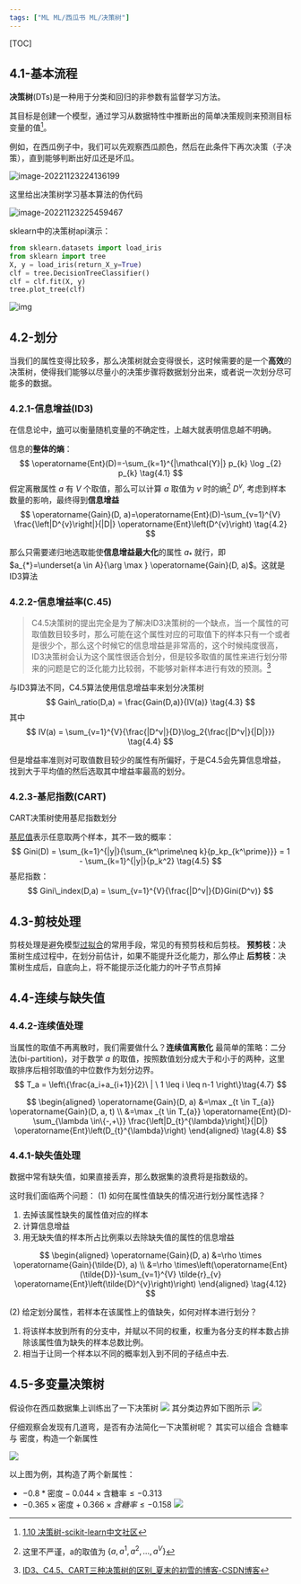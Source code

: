 ```yaml
---
tags: ["ML ML/西瓜书 ML/决策树"]
---
```


[TOC]

## 4.1-基本流程

**决策树**(DTs)是一种用于分类和回归的非参数有监督学习方法。

其目标是创建一个模型，通过学习从数据特性中推断出的简单决策规则来预测目标变量的值[^1]。



例如，在西瓜例子中，我们可以先观察西瓜颜色，然后在此条件下再次决策（子决策），直到能够判断出好瓜还是坏瓜。

![image-20221123224136199](https://pic-1257412153.cos.ap-nanjing.myqcloud.com/images/2022/11/23/image-20221123224136199-cc9fda.png)

这里给出决策树学习基本算法的伪代码

![image-20221123225459467](https://pic-1257412153.cos.ap-nanjing.myqcloud.com/images/2022/11/23/image-20221123225459467-cf1de4.png)

sklearn中的决策树api演示：

```python
from sklearn.datasets import load_iris
from sklearn import tree
X, y = load_iris(return_X_y=True)
clf = tree.DecisionTreeClassifier()
clf = clf.fit(X, y)
tree.plot_tree(clf) 
```

![img](https://pic-1257412153.cos.ap-nanjing.myqcloud.com/images/2022/11/23/0328728142a69194f21c4c9cefe62da8-435ba2.png)

## 4.2-划分

当我们的属性变得比较多，那么决策树就会变得很长，这时候需要的是一个**高效**的决策树，使得我们能够以尽量小的决策步骤将数据划分出来，或者说一次划分尽可能多的数据。

### 4.2.1-信息增益(ID3)

在信息论中，[熵](../../wiki/熵-信息论.md)可以衡量随机变量的不确定性，上越大就表明信息越不明确。

信息的**整体的熵**：
$$
\operatorname{Ent}(D)=-\sum_{k=1}^{|\mathcal{Y}|} p_{k} \log _{2} p_{k}
\tag{4.1}
$$
假定离散属性 $a$ 有 $V$ 个取值，那么可以计算 $a$ 取值为 $v$ 时的熵[^2]  $D^v$, 考虑到样本数量的影响，最终得到**信息增益**
$$
\operatorname{Gain}(D, a)=\operatorname{Ent}(D)-\sum_{v=1}^{V} \frac{\left|D^{v}\right|}{|D|} \operatorname{Ent}\left(D^{v}\right)
\tag{4.2}
$$

那么只需要递归地选取能使**信息增益最大化**的属性 $a_*$ 就行，即$a_{*}=\underset{a \in A}{\arg \max } \operatorname{Gain}(D, a)$。这就是ID3算法


### 4.2.2-信息增益率(C.45)

> C4.5决策树的提出完全是为了解决ID3决策树的一个缺点，当一个属性的可取值数目较多时，那么可能在这个属性对应的可取值下的样本只有一个或者是很少个，那么这个时候它的信息增益是非常高的，这个时候纯度很高，ID3决策树会认为这个属性很适合划分，但是较多取值的属性来进行划分带来的问题是它的泛化能力比较弱，不能够对新样本进行有效的预测。[^3]

与ID3算法不同，C4.5算法使用信息增益率来划分决策树
$$
Gain\_ratio(D,a) = \frac{Gain(D,a)}{IV(a)}
\tag{4.3}
$$
其中
$$
IV(a) = \sum_{v=1}^{V}{\frac{|D^v|}{D}\log_2{\frac{|D^v|}{|D|}}}
\tag{4.4}
$$

但是增益率准则对可取值数目较少的属性有所偏好，于是C4.5会先算信息增益，找到大于平均值的然后选取其中增益率最高的划分。

### 4.2.3-基尼指数(CART)
CART决策树使用基尼指数划分

[基尼值](../../wiki/基尼系数.md)表示任意取两个样本，其不一致的概率：
$$
Gini(D) = \sum_{k=1}^{|y|}{\sum_{k^\prime\neq k}{p_kp_{k^\prime}}} = 1 - \sum_{k=1}^{|y|}{p_k^2}
\tag{4.5}
$$
基尼指数：
$$
Gini\_index(D,a) = \sum_{v=1}^{V}{\frac{|D^v|}{D}Gini(D^v)}
$$



## 4.3-剪枝处理

剪枝处理是避免模型[过拟合](2-模型评估与选择/过拟合.md)的常用手段，常见的有预剪枝和后剪枝。
**预剪枝**：决策树生成过程中，在划分前估计，如果不能提升泛化能力，那么停止
**后剪枝**：决策树生成后，自底向上，将不能提示泛化能力的叶子节点剪掉


## 4.4-连续与缺失值
### 4.4.2-连续值处理
当属性的取值不再离散时，我们需要做什么？**连续值离散化**
最简单的策略：二分法(bi-partition)，对于数学 $a$ 的取值，按照数值划分成大于和小于的两种，这里取排序后相邻取值的中位数作为划分边界。
$$
T_a = \left\{\frac{a_i+a_{i+1}}{2}\  | \ 1 \leq i \leq n-1 \right\}\tag{4.7}
$$

$$
\begin{aligned}
\operatorname{Gain}(D, a) &=\max _{t \in T_{a}} \operatorname{Gain}(D, a, t) \\
&=\max _{t \in T_{a}} \operatorname{Ent}(D)-\sum_{\lambda \in\{-,+\}} \frac{\left|D_{t}^{\lambda}\right|}{|D|} \operatorname{Ent}\left(D_{t}^{\lambda}\right)
\end{aligned}
\tag{4.8}
$$




### 4.4.1-缺失值处理
数据中常有缺失值，如果直接丢弃，那么数据集的浪费将是指数级的。

这时我们面临两个问题：
(1) 如何在属性值缺失的情况进行划分属性选择？
1. 去掉该属性缺失的属性值对应的样本
2. 计算信息增益
3. 用无缺失值的样本所占比例乘以去除缺失值的属性的信息增益

$$
\begin{aligned}
\operatorname{Gain}(D, a) &=\rho \times \operatorname{Gain}(\tilde{D}, a) \\
&=\rho \times\left(\operatorname{Ent}(\tilde{D})-\sum_{v=1}^{V} \tilde{r}_{v} \operatorname{Ent}\left(\tilde{D}^{v}\right)\right)
\end{aligned}
\tag{4.12}
$$

(2) 给定划分属性，若样本在该属性上的值缺失，如何对样本进行划分？
1. 将该样本放到所有的分支中，并赋以不同的权重，权重为各分支的样本数占排除该属性值为缺失的样本总数比例。
2. 相当于让同一个样本以不同的概率划入到不同的子结点中去.



## 4.5-多变量决策树
假设你在西瓜数据集上训练出了一下决策树
![](https://pic-1257412153.cos.ap-nanjing.myqcloud.com/images/images/2022/11/24/20221124133857-d2bb17.png)
其分类边界如下图所示
![](https://pic-1257412153.cos.ap-nanjing.myqcloud.com/images/images/2022/11/24/20221124133917-3b6805.png)

仔细观察会发现有几道弯，是否有办法简化一下决策树呢？
其实可以组合 含糖率 与 密度，构造一个新属性

![](https://pic-1257412153.cos.ap-nanjing.myqcloud.com/images/images/2022/11/24/20221124134203-6238d6.png)

以上图为例，其构造了两个新属性：
- $-0.8 * \text{密度} - 0.044 \times \text{含糖率} \leq -0.313$ 
- $-0.365 \times \text{密度}+0.366\times{含糖率}\leq -0.158$
![](https://pic-1257412153.cos.ap-nanjing.myqcloud.com/images/images/2022/11/24/20221124134321-bb3532.png)




[^1]: [1.10 决策树-scikit-learn中文社区](http://scikit-learn.org.cn/view/89.html)
[^2]: 这里不严谨，a的取值为 $\{a,a^1,a^2,\dots,a^V\}$
[^3]: [ID3、C4.5、CART三种决策树的区别_夏末的初雪的博客-CSDN博客](https://blog.csdn.net/qq_27717921/article/details/74784400)